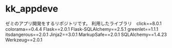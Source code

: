 # kk_appdeve
ゼミのアプリ開発をするリポジトリです。
利用したライブラリ　click==8.0.1
                  colorama==0.4.4
                  Flask==2.0.1
                  Flask-SQLAlchemy==2.5.1
                  greenlet==1.1.1
                  itsdangerous==2.0.1
                  Jinja2==3.0.1
                  MarkupSafe==2.0.1
                  SQLAlchemy==1.4.23
                  Werkzeug==2.0.1
